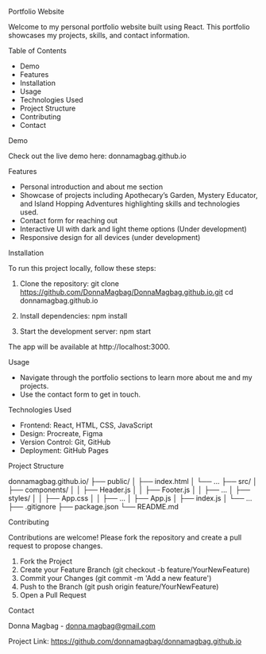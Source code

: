 Portfolio Website

Welcome to my personal portfolio website built using React. This portfolio showcases my projects, skills, and contact information.

Table of Contents

- Demo
- Features
- Installation
- Usage
- Technologies Used
- Project Structure
- Contributing
- Contact

Demo

Check out the live demo here: donnamagbag.github.io

Features

- Personal introduction and about me section
- Showcase of projects including Apothecary’s Garden, Mystery Educator, and Island Hopping Adventures highlighting skills and technologies used.
- Contact form for reaching out
- Interactive UI with dark and light theme options (Under development)
- Responsive design for all devices (under development)

Installation

To run this project locally, follow these steps:

1. Clone the repository:
   git clone https://github.com/DonnaMagbag/DonnaMagbag.github.io.git
   cd donnamagbag.github.io


2. Install dependencies:
   npm install

3. Start the development server:
   npm start

The app will be available at http://localhost:3000.

Usage

- Navigate through the portfolio sections to learn more about me and my projects.
- Use the contact form to get in touch.

Technologies Used

- Frontend: React, HTML, CSS, JavaScript
- Design: Procreate, Figma
- Version Control: Git, GitHub
- Deployment: GitHub Pages

Project Structure

donnamagbag.github.io/
├── public/
│   ├── index.html
│   └── ...
├── src/
│   ├── components/
│   │   ├── Header.js
│   │   ├── Footer.js
│   │   ├── ...
│   ├── styles/
│   │   ├── App.css
│   │   ├── ...
│   ├── App.js
│   ├── index.js
│   └── ...
├── .gitignore
├── package.json
└── README.md

Contributing

Contributions are welcome! Please fork the repository and create a pull request to propose changes.

1. Fork the Project
2. Create your Feature Branch (git checkout -b feature/YourNewFeature)
3. Commit your Changes (git commit -m 'Add a new feature')
4. Push to the Branch (git push origin feature/YourNewFeature)
5. Open a Pull Request


Contact

Donna Magbag - donna.magbag@gmail.com 

Project Link: https://github.com/donnamagbag/donnamagbag.github.io
